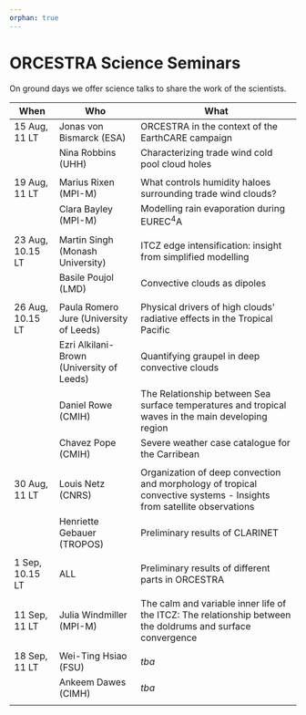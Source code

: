 ```yaml
---
orphan: true
---
```


# ORCESTRA Science Seminars

On ground days we offer science talks to share the work of the scientists.

|    When         |      Who       |    What         |
| --------------- | -------------- | --------------- |
| 15 Aug, 11 LT   |   Jonas von Bismarck (ESA)       | ORCESTRA in the context of the EarthCARE campaign |
|                 |   Nina Robbins (UHH)             | Characterizing trade wind cold pool cloud holes   |
|                 |                |                 |
| 19 Aug, 11 LT   |   Marius Rixen (MPI-M)           | What controls  humidity haloes surrounding trade wind clouds?     |
|                 |   Clara Bayley (MPI-M)           | Modelling rain evaporation during EUREC$^4$A       |
|                 |                |                 |
| 23 Aug, 10.15 LT|   Martin Singh  (Monash University)    | ITCZ edge intensification: insight from simplified modelling       |
|                 |   Basile Poujol (LMD)     |    Convective clouds as dipoles    |
|                 |                |                 |
| 26 Aug, 10.15 LT|   Paula Romero Jure (University of Leeds)      | Physical drivers of high clouds' radiative effects in the Tropical Pacific   |
|                 |   Ezri Alkilani-Brown (University of Leeds)    |  Quantifying graupel in deep convective clouds         |
|                 |   Daniel Rowe (CMIH)             | The Relationship between Sea surface temperatures and tropical waves in the main developing region |
|                 |   Chavez Pope (CMIH)             |Severe weather case catalogue for the Carribean  |
|                 |                |                 |
| 30 Aug, 11 LT   |     Louis Netz (CNRS)      |  Organization of deep convection and morphology of tropical convective systems - Insights from satellite observations          |
|                 |     Henriette Gebauer (TROPOS)   |  Preliminary results of CLARINET        |
|                 |        |         |
| 1 Sep, 10.15 LT |  ALL   | Preliminary results of different parts in ORCESTRA        |
|                 |        |         |
| 11 Sep, 11 LT   |   Julia Windmiller (MPI-M)       |   The calm and variable inner life of the ITCZ: The relationship between the doldrums and surface convergence  |
|                 |        |         |
| 18 Sep, 11 LT   |    Wei-Ting Hsiao (FSU)          |   *tba*        |
|                 |    Ankeem Dawes (CIMH)           |   *tba*        |
|                 |        |         |
